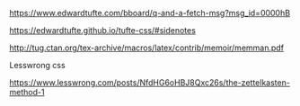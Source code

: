 https://www.edwardtufte.com/bboard/q-and-a-fetch-msg?msg_id=0000hB

https://edwardtufte.github.io/tufte-css/#sidenotes

http://tug.ctan.org/tex-archive/macros/latex/contrib/memoir/memman.pdf


Lesswrong css

https://www.lesswrong.com/posts/NfdHG6oHBJ8Qxc26s/the-zettelkasten-method-1